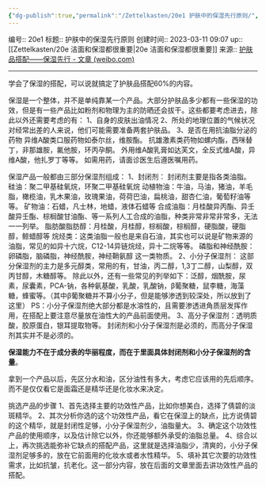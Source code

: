 ```yaml
---
{"dg-publish":true,"permalink":"/Zettelkasten/20e1 护肤中的保湿先行原则/","dgPassFrontmatter":true}
---
```


编号:: 20e1
标题:: 护肤中的保湿先行原则
创建时间:: 2023-03-11 09:07
up:: [[Zettelkasten/20e 洁面和保湿都很重要\|20e 洁面和保湿都很重要]]
来源:: [护肤品搭配——保湿先行 - 文章 (weibo.com)](https://weibo.com/p/1001603852347120990689)

---
学会了保湿的搭配，可以说就搞定了护肤品搭配60%的内容。

保湿是一个整体，并不是单纯靠某一个产品。大部分护肤品多少都有一些保湿的功效，但是有一些产品比如粉剂和物理为主的防晒还会拔干。这些都要考虑进去，除此以外还需要考虑的有：
1、自身的皮肤出油情况
2、所处的地理位置的气候状况
对经常出差的人来说，他们可能需要准备两套护肤品。
3、是否在用抗油脂分泌的药物
异维A酸类口服药物如泰尔丝，维胺酯。
抗雄激素类药物如螺内酯，西咪替丁，非那雄胺，氟他胺，环丙孕酮。
外用维A酸乳膏如达芙文，全反式维A酸，异维A酸，他扎罗丁等等。
如需用药，请面诊医生后遵医嘱用药。

保湿产品一般都由三部分保湿剂组成：
1、封闭剂：
封闭剂主要是指各类油脂。
硅油：聚二甲基硅氧烷，环聚二甲基硅氧烷
动植物油：牛油，马油，猪油，羊毛脂，橄榄油，乳木果油，玫瑰果油，荷荷巴油，扁桃油，甜杏仁油，葡萄籽油等等。
矿物油：石蜡，凡士林，地蜡，液体石蜡等
合成油脂：月桂酸异丙酯、异壬酸异壬酯、棕榈酸甘油酯、等一系列人工合成的油脂，种类非常非常非常多，无法一一列举。
脂肪酸脂肪醇：月桂酸，月桂醇，棕榈酸，棕榈醇，硬脂酸，硬脂醇，鲸蜡醇等
烷烃类：这类油脂一般也是来自石油，其实也可以说是矿物来源的油脂，常见的如异十六烷，C12-14异链烷烃，异十二烷等等。
磷脂和神经酰胺：卵磷脂，脑磷脂，神经酰胺，神经鞘氨醇 这一类物质。
2、小分子保湿剂：
这部分保湿剂的主力是多元醇类，常用的有，甘油，丙二醇，1,3丁二醇，山梨醇，双丙甘醇，木糖醇等。
除此以外，还有一些常见的列举如下：泛醇，烟酰胺，尿素，尿囊素，PCA-钠，各种氨基酸，乳酸，乳酸钠，β葡聚糖，鼠李糖，海藻糖，蜂蜜等。（其中β葡聚糖并不算小分子，但是能够渗透到较深处，所以放到了这里）
PS：小分子保湿剂绝大部分都是水溶性的，且需要渗透进角质层发挥作用，在搭配上要注意尽量放在油性大的产品前面使用。
3、高分子保湿剂：透明质酸，胶原蛋白，银耳提取物等。
封闭剂和小分子保湿剂是必须的，而高分子保湿剂其实并不是必须的。

**保湿能力不在于成分表的华丽程度，而在于里面具体封闭剂和小分子保湿剂的含量**。

拿到一个产品以后，先区分水和油，区分油性有多大，考虑它应该用的先后顺序。而不是仅仅看它是面霜还是精华还是化妆水来决定。


挑选产品的步骤
1、首先选择主要的功效性产品，比如你想美白，选择了倩碧的淡斑精华。
2、其次分析你选的这个功效性产品，看它在保湿上的缺点，比方说倩碧的这个精华，就是封闭性足够，小分子保湿剂少，油脂量大。
3、确定这个功效性产品的使用顺序，以及估计除它以外，你还能够额外承受的油脂总量。
4、综合以上，再次挑选能弥补它缺点的搭配产品，这里就是选择油脂少，清爽的，小分子保湿剂足够多的，放在它前面用的化妆水或者水性精华。
5、填补其它次要的功效性需求，比如抗皱，抗老化。这一部分内容，放在后面的文章里面去讲功效性产品的搭配。